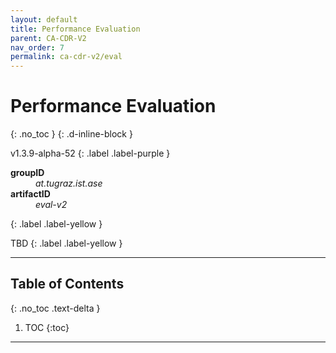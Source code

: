 ```yaml
---
layout: default
title: Performance Evaluation
parent: CA-CDR-V2
nav_order: 7
permalink: ca-cdr-v2/eval
---
```


# Performance Evaluation
{: .no_toc }
{: .d-inline-block }

v1.3.9-alpha-52
{: .label .label-purple }

<dl style="width:400px;">
    <dt><strong>groupID</strong></dt>
    <dd><em>at.tugraz.ist.ase</em></dd>
    <dt><strong>artifactID</strong></dt>
    <dd><em>eval-v2</em></dd>
</dl>{: .label .label-yellow }

TBD
{: .label .label-yellow }

---

## Table of Contents
{: .no_toc .text-delta }

1. TOC
{:toc}

---